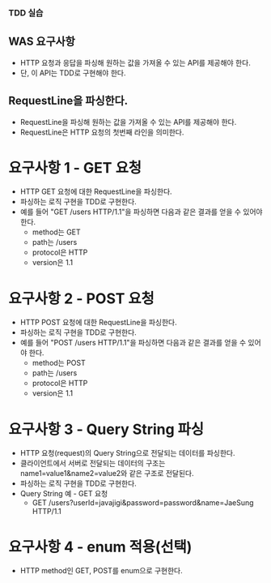 ### TDD 실습 

## WAS 요구사항
- HTTP 요청과 응답을 파싱해 원하는 값을 가져올 수 있는 API를 제공해야 한다.
- 단, 이 API는 TDD로 구현해야 한다.


## RequestLine을 파싱한다.
- RequestLine을 파싱해 원하는 값을 가져올 수 있는 API를 제공해야 한다.
- RequestLine은 HTTP 요청의 첫번째 라인을 의미한다.

# 요구사항 1 - GET 요청
- HTTP GET 요청에 대한 RequestLine을 파싱한다.
- 파싱하는 로직 구현을 TDD로 구현한다.
- 예를 들어 "GET /users HTTP/1.1"을 파싱하면 다음과 같은 결과를 얻을 수 있어야 한다.
  - method는 GET
  - path는 /users
  - protocol은 HTTP
  - version은 1.1

# 요구사항 2 - POST 요청
- HTTP POST 요청에 대한 RequestLine을 파싱한다.
- 파싱하는 로직 구현을 TDD로 구현한다.
- 예를 들어 "POST /users HTTP/1.1"을 파싱하면 다음과 같은 결과를 얻을 수 있어야 한다.
  - method는 POST
  - path는 /users
  - protocol은 HTTP
  - version은 1.1

# 요구사항 3 - Query String 파싱
- HTTP 요청(request)의 Query String으로 전달되는 데이터를 파싱한다.
- 클라이언트에서 서버로 전달되는 데이터의 구조는 name1=value1&name2=value2와 같은 구조로 전달된다.
- 파싱하는 로직 구현을 TDD로 구현한다.
- Query String 예 - GET 요청
  - GET /users?userId=javajigi&password=password&name=JaeSung HTTP/1.1

# 요구사항 4 - enum 적용(선택)
- HTTP method인 GET, POST를 enum으로 구현한다.
